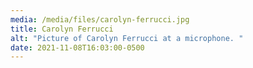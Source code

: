 ```yaml
---
media: /media/files/carolyn-ferrucci.jpg
title: Carolyn Ferrucci
alt: "Picture of Carolyn Ferrucci at a microphone. "
date: 2021-11-08T16:03:00-0500
---
```

